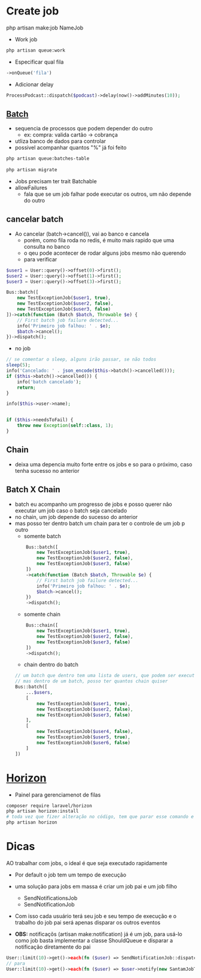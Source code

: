 # Create job
php artisan make:job NameJob
- Work job
```sh
php artisan queue:work
```
- Especificar qual fila
```php
->onQueue('fila')
```

- Adicionar delay
```php
ProcessPodcast::dispatch($podcast)->delay(now()->addMinutes(10));
```

## [Batch](https://laravel.com/docs/10.x/queues#job-batching)
- sequencia de processos que podem depender do outro
    - ex: compra: valida cartão -> cobrança
- utliza banco de dados para controlar
- possivel acompanhar quantos "%" já foi feito
```sh
php artisan queue:batches-table
 
php artisan migrate
```
- Jobs precisam ter trait Batchable
- allowFailures
    - fala que se um job falhar pode executar os outros, um não depende do outro
## cancelar batch
- Ao cancelar (batch->cancel()), vai ao banco e cancela
    - porém, como fila roda no redis, é muito mais rapido que uma consulta no banco
    - o qeu pode acontecer de rodar alguns jobs mesmo não querendo
    - para verificar
```php
$user1 = User::query()->offset(0)->first();
$user2 = User::query()->offset(1)->first();
$user3 = User::query()->offset(3)->first();

Bus::batch([
    new TestExceptionJob($user1, true),
    new TestExceptionJob($user2, false),
    new TestExceptionJob($user3, false)
])->catch(function (Batch $batch, Throwable $e) {
    // First batch job failure detected...
    info('Primeiro job falhou: ' . $e);
    $batch->cancel();
})->dispatch();
```
- no job
```php
// se comentar o sleep, alguns irão passar, se não todos
sleep(5);
info('Cancelado: ' . json_encode($this->batch()->cancelled()));
if ($this->batch()->cancelled()) {
    info('batch cancelado');
    return;
}

info($this->user->name);


if ($this->needsToFail) {
    throw new Exception(self::class, 1);
}
```
## Chain
- deixa uma depencia muito forte entre os jobs e so para o próximo, caso tenha sucesso no anterior

## Batch X Chain
- batch eu acompanho um progresso de jobs e posso querer não executar um job caso o batch seja cancelado
- no chain, um job depende do sucesso do anterior
- mas posso ter dentro batch um chain para ter o controle de um job p outro
    - somente batch
    ```php
        Bus::batch([
            new TestExceptionJob($user1, true),
            new TestExceptionJob($user2, false),
            new TestExceptionJob($user3, false)
        ])
        ->catch(function (Batch $batch, Throwable $e) {
            // First batch job failure detected...
            info('Primeiro job falhou: ' . $e);
            $batch->cancel();
        })
        ->dispatch();
    ```
    - somente chain
    ```php
        Bus::chain([
            new TestExceptionJob($user1, true),
            new TestExceptionJob($user2, false),
            new TestExceptionJob($user3, false)
        ])
        ->dispatch();
    ```
    - chain dentro do batch
    ```php
    // um batch que dentro tem uma lista de users, que podem ser executandos sem uam corrente (chain)
    // mas dentro de um batch, posso ter quantos chain quiser
    Bus::batch([
        ...$users,
        [
            new TestExceptionJob($user1, true),
            new TestExceptionJob($user2, false),
            new TestExceptionJob($user3, false)
        ],
        [
            new TestExceptionJob($user4, false),
            new TestExceptionJob($user5, true),
            new TestExceptionJob($user6, false)
        ]
    ])
    ```
# [Horizon](https://laravel.com/docs/10.x/horizon#main-content)
- Painel para gerenciamenot de filas
```sh
composer require laravel/horizon
php artisan horizon:install
# toda vez que fizer alteração no código, tem que parar esse comando e rodar de novo
php artisan horizon
```

# Dicas
AO trabalhar com jobs, o ideal é que seja executado rapidamente
- Por default o job tem um tempo de execução
- uma solução para jobs em massa é criar um job pai e um job filho
    - SendNotificationsJob
    - SendNotificationJob
- Com isso cada usuário terá seu job e seu tempo de execução e o trabalho do job pai será apenas disparar os outros eventos

- **OBS:** notificaçõs (artisan make:notification) já é um job, para usá-lo como job basta implementar a classe ShouldQueue e disparar a notificação diretamente do pai
```php
User::limit(10)->get()->each(fn ($user) => SendNotificationJob::dispatch($user));
// para
User::limit(10)->get()->each(fn ($user) => $user->notify(new SantamJobTop()));
```
